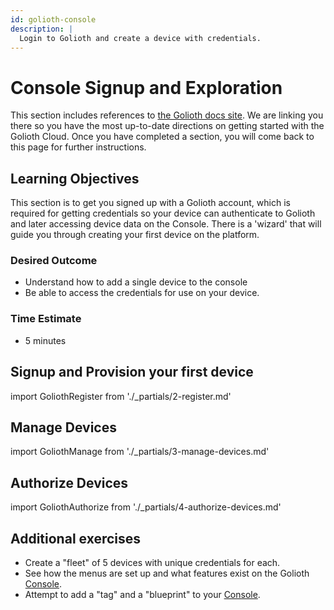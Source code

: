 ```yaml
---
id: golioth-console
description: |
  Login to Golioth and create a device with credentials.
---
```


# Console Signup and Exploration

This section includes references to [the Golioth docs site](https://docs.golioth.io/). We are linking you there so you have the most up-to-date directions on getting started with the Golioth Cloud. Once you have completed a section, you will come back to this page for further instructions.

## Learning Objectives

This section is to get you signed up with a Golioth account, which is required for getting credentials so your device can authenticate to Golioth and later accessing device data on the Console. There is a 'wizard' that will guide you through creating your first device on the platform.

### Desired Outcome 

* Understand how to add a single device to the console
* Be able to access the credentials for use on your device.
### Time Estimate
* 5 minutes

## Signup and Provision your first device

import GoliothRegister from './_partials/2-register.md'

<GoliothRegister/>

## Manage Devices

import GoliothManage from './_partials/3-manage-devices.md'

<GoliothManage/>

## Authorize Devices

import GoliothAuthorize from './_partials/4-authorize-devices.md'

<GoliothAuthorize/>


## Additional exercises

* Create a "fleet" of 5 devices with unique credentials for each.
* See how the menus are set up and what features exist on the Golioth [Console](https://console.golioth.io).
* Attempt to add a "tag" and a "blueprint" to your [Console](https://console.golioth.io).
